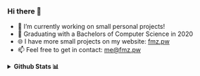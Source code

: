 ### Hi there 👋

- 🔭 I’m currently working on small personal projects!
- 🌱 Graduating with a Bachelors of Computer Science in 2020
- 🌐 I have more small projects on my website: [fmz.pw](https://fmz.pw)
- 📫 Feel free to get in contact: <me@fmz.pw>
<details>
	<summary><b> Github Stats 📊 </b></summary>

![Top Langs](https://github-readme-stats.vercel.app/api/top-langs/?username=frankmarazita&layout=compact&hide=C&hide_border=true&count_private=true)
![Stats](https://github-readme-stats.vercel.app/api?username=frankmarazita&count_private=true&hide=stars,issues,contribs&hide_border=true&hide_rank=true&custom_title=Frank's%20GitHub%20Stats)
</details>
